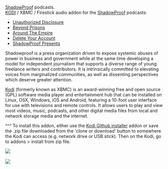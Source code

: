 <a href="https://shadowproof.com">ShadowProof</a> podcasts.<br>
<a href="kodi.tv">KODI<a> / XBMC / Firestick audio addon for the <a href="https://shadowproof.com/">ShadowProof</a> podcasts:<br>

- <a href="https://shadowproof.com/category/dissenter/unauthorized-disclosure/">Unauthorized Disclosure</a><br>
- <a href="https://shadowproof.com/beyond-prisons/">Beyond Prisons</a><br>
- <a href="https://shadowproof.com/category/next-cold-war/around-the-empire/">Around The Empire</a><br>
- <a href="https://shadowproof.com/category/sharp-edges/delete-your-account/">Delete Your Account</a><br>
- <a href="https://shadowproof.com/category/shadowproof-presents/">ShadowProof Presents</a><br>

Shadowproof is a press organization driven to expose systemic abuses of power in business and government while at the same time developing a model for independent journalism that supports a diverse range of young freelance writers and contributors. It is intrinsically committed to elevating voices from marginalized communities, as well as dissenting perspectives which deserve greater attention.<br>

<a href="www.kodi.tv">Kodi</a> (formerly known as XBMC) is an award-winning free and open source (GPL) software media player and entertainment hub that can be installed on Linux, OSX, Windows, iOS and Android, featuring a 10-foot user interface for use with televisions and remote controls. It allows users to play and view most videos, music, podcasts, and other digital media files from local and network storage media and the internet.<br>

^^^ To install this addon, either use the <a href="https://www.tvaddons.co/github-browser-kodi/">Kodi Github installer</a> addon or save the .zip file downloaded from the 'clone or download' button to somewhere the Kodi can access (e.g. network drive or USB stick). Then on the Kodi, go to addons > install from zip file.<br>

<img src="https://shadowproof.com/wp-content/uploads/2015/07/sp-logo.png"><br>
<br><a href="http://www.kodi.tv"><img src="https://kodi.tv/sites/default/files/page/field_image/about--devices.jpg">
